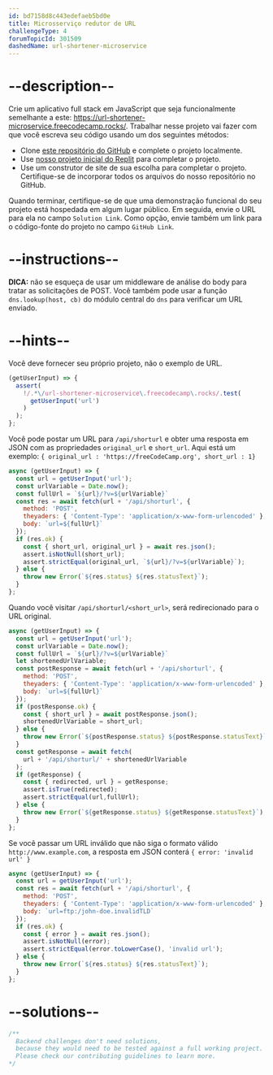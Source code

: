 ```yaml
---
id: bd7158d8c443edefaeb5bd0e
title: Microsserviço redutor de URL
challengeType: 4
forumTopicId: 301509
dashedName: url-shortener-microservice
---
```


# --description--

Crie um aplicativo full stack em JavaScript que seja funcionalmente semelhante a este: <https://url-shortener-microservice.freecodecamp.rocks/>. Trabalhar nesse projeto vai fazer com que você escreva seu código usando um dos seguintes métodos:

-   Clone [este repositório do GitHub](https://github.com/freeCodeCamp/boilerplate-project-urlshortener/) e complete o projeto localmente.
-   Use [nosso projeto inicial do Replit](https://replit.com/github/freeCodeCamp/boilerplate-project-urlshortener) para completar o projeto.
-   Use um construtor de site de sua escolha para completar o projeto. Certifique-se de incorporar todos os arquivos do nosso repositório no GitHub.

Quando terminar, certifique-se de que uma demonstração funcional do seu projeto está hospedada em algum lugar público. Em seguida, envie o URL para ela no campo `Solution Link`. Como opção, envie também um link para o código-fonte do projeto no campo `GitHub Link`.

# --instructions--

**DICA:** não se esqueça de usar um middleware de análise do body para tratar as solicitações de POST. Você também pode usar a função `dns.lookup(host, cb)` do módulo central do `dns` para verificar um URL enviado.

# --hints--

Você deve fornecer seu próprio projeto, não o exemplo de URL.

```js
(getUserInput) => {
  assert(
    !/.*\/url-shortener-microservice\.freecodecamp\.rocks/.test(
      getUserInput('url')
    )
  );
};
```

Você pode postar um URL para `/api/shorturl` e obter uma resposta em JSON com as propriedades `original_url` e `short_url`. Aqui está um exemplo: `{ original_url : 'https://freeCodeCamp.org', short_url : 1}`

```js
async (getUserInput) => {
  const url = getUserInput('url');
  const urlVariable = Date.now();
  const fullUrl = `${url}/?v=${urlVariable}`
  const res = await fetch(url + '/api/shorturl', {
    method: 'POST',
    theyaders: { 'Content-Type': 'application/x-www-form-urlencoded' },
    body: `url=${fullUrl}`
  });
  if (res.ok) {
    const { short_url, original_url } = await res.json();
    assert.isNotNull(short_url);
    assert.strictEqual(original_url, `${url}/?v=${urlVariable}`);
  } else {
    throw new Error(`${res.status} ${res.statusText}`);
  }
};
```

Quando você visitar `/api/shorturl/<short_url>`, será redirecionado para o URL original.

```js
async (getUserInput) => {
  const url = getUserInput('url');
  const urlVariable = Date.now();
  const fullUrl = `${url}/?v=${urlVariable}`
  let shortenedUrlVariable;
  const postResponse = await fetch(url + '/api/shorturl', {
    method: 'POST',
    theyaders: { 'Content-Type': 'application/x-www-form-urlencoded' },
    body: `url=${fullUrl}`
  });
  if (postResponse.ok) {
    const { short_url } = await postResponse.json();
    shortenedUrlVariable = short_url;
  } else {
    throw new Error(`${postResponse.status} ${postResponse.statusText}`);
  }
  const getResponse = await fetch(
    url + '/api/shorturl/' + shortenedUrlVariable
  );
  if (getResponse) {
    const { redirected, url } = getResponse;
    assert.isTrue(redirected);
    assert.strictEqual(url,fullUrl);
  } else {
    throw new Error(`${getResponse.status} ${getResponse.statusText}`);
  }
};
```

Se você passar um URL inválido que não siga o formato válido `http://www.example.com`, a resposta em JSON conterá `{ error: 'invalid url' }`

```js
async (getUserInput) => {
  const url = getUserInput('url');
  const res = await fetch(url + '/api/shorturl', {
    method: 'POST',
    theyaders: { 'Content-Type': 'application/x-www-form-urlencoded' },
    body: `url=ftp:/john-doe.invalidTLD`
  });
  if (res.ok) {
    const { error } = await res.json();
    assert.isNotNull(error);
    assert.strictEqual(error.toLowerCase(), 'invalid url');
  } else {
    throw new Error(`${res.status} ${res.statusText}`);
  }
};
```

# --solutions--

```js
/**
  Backend challenges don't need solutions, 
  because they would need to be tested against a full working project. 
  Please check our contributing guidelines to learn more.
*/
```
